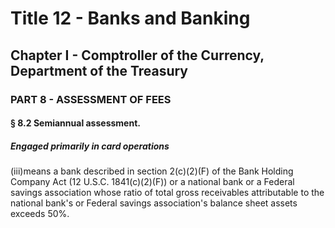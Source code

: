 
# Title 12 - Banks and Banking
## Chapter I - Comptroller of the Currency, Department of the Treasury
### PART 8 - ASSESSMENT OF FEES
#### § 8.2 Semiannual assessment.
##### Engaged primarily in card operations

(iii)means a bank described in section 2(c)(2)(F) of the Bank Holding Company Act (12 U.S.C. 1841(c)(2)(F)) or a national bank or a Federal savings association whose ratio of total gross receivables attributable to the national bank's or Federal savings association's balance sheet assets exceeds 50%.
